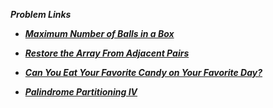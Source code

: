 ***Problem Links***

- [***Maximum Number of Balls in a Box***](https://leetcode.com/contest/weekly-contest-226/problems/maximum-number-of-balls-in-a-box/)

- [***Restore the Array From Adjacent Pairs***](https://leetcode.com/contest/weekly-contest-226/problems/restore-the-array-from-adjacent-pairs/)

- [***Can You Eat Your Favorite Candy on Your Favorite Day?***](https://leetcode.com/contest/weekly-contest-226/problems/can-you-eat-your-favorite-candy-on-your-favorite-day/)

- [***Palindrome Partitioning IV***](https://leetcode.com/contest/weekly-contest-226/problems/palindrome-partitioning-iv/)